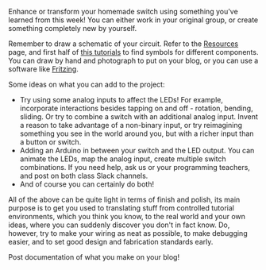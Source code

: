 Enhance or transform your homemade switch using something you've learned from this week! You can either work in your original group, or create something completely new by yourself.

Remember to draw a schematic of your circuit. Refer to the [Resources](https://hellocircuits.com/resources/) page, and first half of [this tutorials](https://learn.sparkfun.com/tutorials/how-to-read-a-schematic) to find symbols for different components. You can draw by hand and photograph to put on your blog, or you can use a software like [Fritzing](www.fritzing.org).

Some ideas on what you can add to the project:

- Try using some analog inputs to affect the LEDs! For example, incorporate interactions besides tapping on and off - rotation, bending, sliding. Or try to combine a switch with an additional analog input. Invent a reason to take advantage of a non-binary input, or try reimagining something you see in the world around you, but with a richer input than a button or switch. 
- Adding an Arduino in between your switch and the LED output. You can animate the LEDs, map the analog input, create multiple switch combinations. If you need help, ask us or your programming teachers, and post on both class Slack channels. 
- And of course you can certainly do both!

All of the above can be quite light in terms of finish and polish, its main purpose is to get you used to translating stuff from controlled tutorial environments, which you think you know, to the real world and your own ideas, where you can suddenly discover you don't in fact know. Do, however, try to make your wiring as neat as possible, to make debugging easier, and to set good design and fabrication standards early.
 
Post documentation of what you make on your blog!
